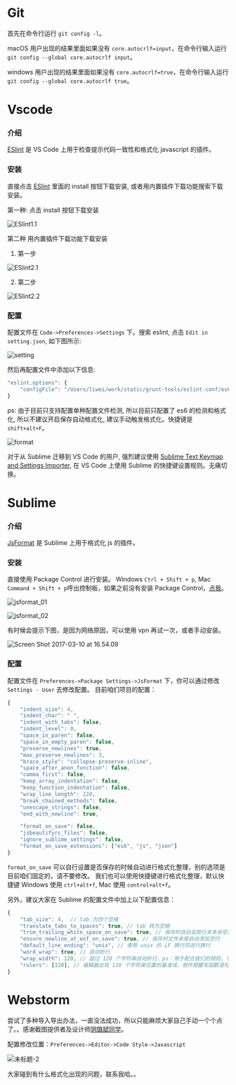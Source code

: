 # Git
首先在命令行运行 `git config -l`。

macOS 用户出现的结果里面如果没有 `core.autocrlf=input`，在命令行输入运行 `git config --global core.autocrlf input`。

windows 用户出现的结果里面如果没有 `core.autocrlf=true`，在命令行输入运行 `git config --global core.autocrlf true`。

# Vscode
### 介绍
[ESlint](https://marketplace.visualstudio.com/items?itemName=dbaeumer.vscode-eslint) 是 VS Code 上用于检查提示代码一致性和格式化 javascript 的插件。

### 安装
直接点击 [ESlint](https://marketplace.visualstudio.com/items?itemName=dbaeumer.vscode-eslint) 里面的 install 按钮下载安装, 或者用内置插件下载功能搜索下载安装。

第一种: 点击 install 按钮下载安装

![ESlint1.1](https://images.koolearn.com/fe_upload/2019/5/2019-5-8-1557303725667.jpg)

第二种 用内置插件下载功能下载安装
1. 第一步

![ESlint2.1](https://images.koolearn.com/fe_upload/2019/5/2019-5-8-1557303788391.jpg)

2. 第二步

![ESlint2.2](https://images.koolearn.com/fe_upload/2019/5/2019-5-8-1557303832068.jpg)

### 配置

配置文件在 `Code->Preferences->Settings` 下。搜索 eslint, 点击 `Edit in setting.json`, 如下图所示:

![setting](https://images.koolearn.com/fe_upload/2019/5/2019-5-8-1557303902170.jpg)

然后再配置文件中添加以下信息:

```javascript
"eslint.options": {
    "configFile": "/Users/liwei/work/static/grunt-tools/eslint-conf/es6.js" // 注意该配置文件路径为 static 下的 grunt-tools/eslint-conf/es6.js, 需要自行替换成自己电脑中的绝对路径
}
```

ps: 由于目前只支持配置单种配置文件检测, 所以目前只配置了 es6 的检测和格式化, 所以不建议开启保存自动格式化, 建议手动触发格式化。快捷键是 `shift+alt+F`。

![format](https://images.koolearn.com/fe_upload/2019/5/2019-5-8-1557303943843.jpg)

对于从 Sublime 迁移到 VS Code 的用户, 强烈建议使用 [Sublime Text Keymap and Settings Importer](https://marketplace.visualstudio.com/items?itemName=ms-vscode.sublime-keybindings), 在 VS Code 上使用 Sublime 的快捷键设置规则。无痛切换。

# Sublime
### 介绍
[JsFormat](https://github.com/jdc0589/JsFormat) 是 Sublime 上用于格式化 js 的插件。

### 安装
直接使用 Package Control 进行安装。 Windows `Ctrl + Shift + p`, Mac `Command + Shift + p`呼出控制板，如果之前没有安装 Package Control，[点我](https://packagecontrol.io/installation)。

![jsformat_01](https://images.koolearn.com/fe_upload/2019/5/2019-5-8-1557303201388.jpg)

![jsformat_02](https://images.koolearn.com/fe_upload/2019/5/2019-5-8-1557303427474.jpg)

有时候会提示下图，是因为网络原因，可以使用 vpn 再试一次，或者手动安装。

![Screen Shot 2017-03-10 at 16.54.09](https://images.koolearn.com/fe_upload/2019/5/2019-5-8-1557303537820.jpg)

### 配置

配置文件在 `Preferences->Package Settings->JsFormat` 下，你可以通过修改 `Settings - User` 去修改配置。
目前咱们项目的配置：

```javascript
{
    "indent_size": 4,
    "indent_char": " ",
    "indent_with_tabs": false,
    "indent_level": 0,
    "space_in_paren": false,
    "space_in_empty_paren": false,
    "preserve_newlines": true,
    "max_preserve_newlines": 3,
    "brace_style": "collapse-preserve-inline",
    "space_after_anon_function": false,
    "comma_first": false,
    "keep_array_indentation": false,
    "keep_function_indentation": false,
    "wrap_line_length": 120,
    "break_chained_methods": false,
    "unescape_strings": false,
    "end_with_newline": true,

    "format_on_save": false,
    "jsbeautifyrc_files": false,
    "ignore_sublime_settings": false,
    "format_on_save_extensions": ["es6", "js", "json"]
}
```

`format_on_save` 可以自行设置是否保存的时候自动进行格式化整理，别的选项是目前咱们固定的，请不要修改。
我们也可以使用快捷键进行格式化整理，默认快捷键 Windows 使用 `ctrl+alt+f`, Mac 使用 `control+alt+f`。

另外，建议大家在 Sublime 的配置文件中加上以下配置信息：

```javascript
{
    "tab_size": 4,  // tab 为四个空格
    "translate_tabs_to_spaces": true, // tab 转为空格
    "trim_trailing_white_space_on_save": true, // 保存时自动去除行末多余空格
    "ensure_newline_at_eof_on_save": true, // 保存时文件末尾自动添加空行
    "default_line_ending": "unix", // 使用 unix 的 LF 换行符进行换行
    "word_wrap": true, // 自动折行
    "wrap_width": 120, // 超过 120 个字符串自动折行，ps：用于配合我们的规则，字符串不用换行。
    "rulers": [120], // 编辑器出现 120 个字符串位置的基准线，用作提醒写函数语句时注意换行。
}
```

# Webstorm

尝试了多种导入导出办法，一直没法成功，所以只能麻烦大家自己手动一个个点了。。感谢截图提供者及设计师[阴璐斌同学](https://github.com/yinlubin1989)。

配置修改位置：`Preferences->Editor->Code Style->Javascript`

![未标题-2](https://images.koolearn.com/fe_upload/2019/5/2019-5-8-1557303625000.jpg)

大家碰到有什么格式化出现的问题，联系我哈。。
